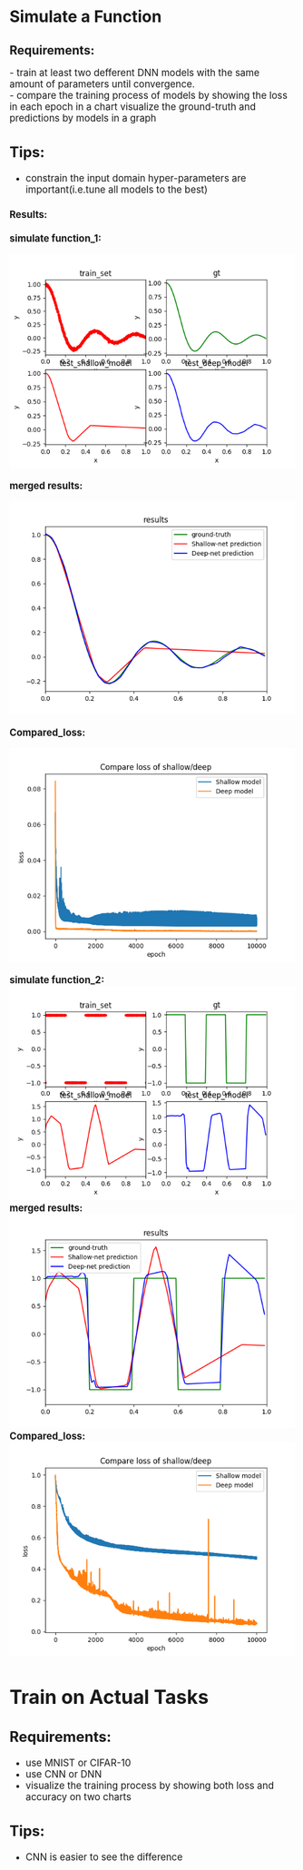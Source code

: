# Simulate a Function 
## Requirements:
<big>
- train at least two defferent DNN models with the same amount of parameters until convergence.<br>
- compare the training process of models by showing the loss in each epoch in a chart
	visualize the ground-truth and predictions by models in a graph
    
  
## Tips:
- constrain the input domain
	hyper-parameters are important(i.e.tune all models to the best)<br>

#### Results:
**simulate function_1:**

![](https://github.com/ustcxt/ML2018spring/blob/master/HW1-1/results_noisy/result_1.png)

**merged results:**

![](https://github.com/ustcxt/ML2018spring/blob/master/HW1-1/results_noisy/result_2.png)

**Compared_loss:**

![](https://github.com/ustcxt/ML2018spring/blob/master/HW1-1/results_noisy/Compare_loss.png)
<br>

**simulate function_2:**
![](https://github.com/ustcxt/ML2018spring/blob/master/HW1-1/results_sgn/result_1.png)
**merged results:**
![](https://github.com/ustcxt/ML2018spring/blob/master/HW1-1/results_sgn/result_2.png)
**Compared_loss:**
![](https://github.com/ustcxt/ML2018spring/blob/master/HW1-1/results_sgn/Compare_loss.png)

# Train on Actual Tasks
## Requirements:
- use MNIST or CIFAR-10
- use CNN or DNN
- visualize the training process by showing both loss and accuracy on two charts
## Tips:
- CNN is easier to see the difference           